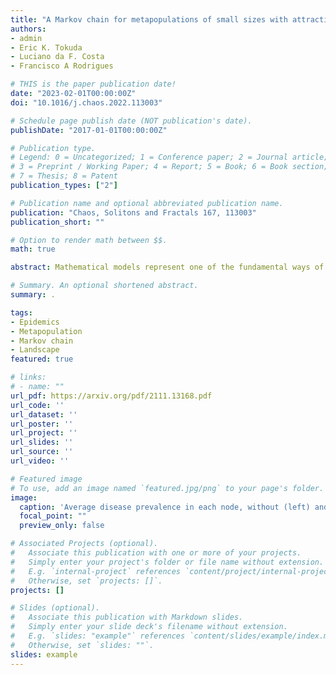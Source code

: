 ```yaml
---
title: "A Markov chain for metapopulations of small sizes with attraction landscape"
authors:
- admin
- Eric K. Tokuda
- Luciano da F. Costa
- Francisco A Rodrigues

# THIS is the paper publication date!
date: "2023-02-01T00:00:00Z"
doi: "10.1016/j.chaos.2022.113003"

# Schedule page publish date (NOT publication's date).
publishDate: "2017-01-01T00:00:00Z"

# Publication type.
# Legend: 0 = Uncategorized; 1 = Conference paper; 2 = Journal article;
# 3 = Preprint / Working Paper; 4 = Report; 5 = Book; 6 = Book section;
# 7 = Thesis; 8 = Patent
publication_types: ["2"]

# Publication name and optional abbreviated publication name.
publication: "Chaos, Solitons and Fractals 167, 113003"
publication_short: ""

# Option to render math between $$.
math: true

abstract: Mathematical models represent one of the fundamental ways of studying nature. In special, epidemic models have shown to be particularly useful in the understanding of the course of diseases and in the planning effective control policies. A particular type of epidemic model considers the individuals divided into populations. When studied in graphs, it is already known that the graph topology can play an important role in the evolution of the disease. At the same time, one may want to study the effect of the presence of an underlying attraction landscape of the vertices, apart from the respectively underlying topology. In this work, we study metapopulations with small number of individuals in the presence of an attraction landscape. Individuals move across populations and get infected according to the SIS compartmental model. By using a Markov chain approach, we provide a numerical approximation to the prediction of the long-term prevalence of the disease. More specifically, an approach that combines two binomial distributions for mobility, with appropriate assumptions, is proposed to approximate the model. The problem setting is simulated through Monte-Carlo experiments and the obtained results are compared to the mathematic-analytical approach. Substantial agreement is observed between both approaches, which corroborates the effectiveness of the reported numerical approach. In addition, we also study the impact of different levels of attraction landscapes, as well as propagation on the local scale of the entire population. All in all, this study proposes a potentially effective approach to a mostly unexplored setting of disease transmission.

# Summary. An optional shortened abstract.
summary: .

tags:
- Epidemics
- Metapopulation
- Markov chain
- Landscape
featured: true

# links:
# - name: ""
url_pdf: https://arxiv.org/pdf/2111.13168.pdf
url_code: ''
url_dataset: ''
url_poster: ''
url_project: ''
url_slides: ''
url_source: ''
url_video: ''

# Featured image
# To use, add an image named `featured.jpg/png` to your page's folder. 
image:
  caption: 'Average disease prevalence in each node, without (left) and with (right) the attraction values, calculated from Monte Carlo simulations. The average prevalence for the whole system is of 0.64 with the attraction and 0.44 without it.'
  focal_point: ""
  preview_only: false

# Associated Projects (optional).
#   Associate this publication with one or more of your projects.
#   Simply enter your project's folder or file name without extension.
#   E.g. `internal-project` references `content/project/internal-project/index.md`.
#   Otherwise, set `projects: []`.
projects: []

# Slides (optional).
#   Associate this publication with Markdown slides.
#   Simply enter your slide deck's filename without extension.
#   E.g. `slides: "example"` references `content/slides/example/index.md`.
#   Otherwise, set `slides: ""`.
slides: example
---
```

<!--{{% callout note %}}
Click the *Cite* button above to demo the feature to enable visitors to import publication metadata into their reference management software.
{{% /callout %}}

{{% callout note %}}
Click the *Slides* button above to demo Academic's Markdown slides feature.
{{% /callout %}} -->

<!--- Supplementary notes can be added here, including [code and math](https://sourcethemes.com/academic/docs/writing-markdown-latex/). -->
